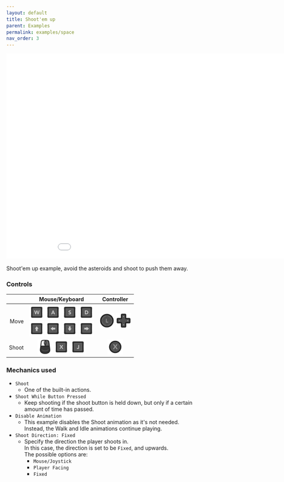 ```yaml
--- 
layout: default
title: Shoot'em up
parent: Examples
permalink: examples/space
nav_order: 3
---
```


<iframe id="" src="Space-Build" name="" width="960" height="540" frameborder="0" marginheight="0" scrolling="no"></iframe>

Shoot'em up example, avoid the asteroids and shoot to push them away.

### Controls

|         | Mouse/Keyboard | Controller |
| ------: | :-------------:  | :----------: |
|  Move   | <img src="../assets/KeyPrompts/Keyboard/W.png" width="40"> <img src="../assets/KeyPrompts/Keyboard/A.png" width="40"> <img src="../assets/KeyPrompts/Keyboard/S.png" width="40"> <img src="../assets/KeyPrompts/Keyboard/D.png" width="40"> <br> <img src="../assets/KeyPrompts/Keyboard/Arrow_Up.png" width="40"> <img src="../assets/KeyPrompts/Keyboard/Arrow_Left.png" width="40"> <img src="../assets/KeyPrompts/Keyboard/Arrow_Down.png" width="40"> <img src="../assets/KeyPrompts/Keyboard/Arrow_Right.png" width="40">| <img src="../assets/KeyPrompts/Controller/LeftStick.png" width="40"> <img src="../assets/KeyPrompts/Controller/Dpad.png" width="40">|
| Shoot | <img src="../assets/KeyPrompts/Keyboard/Mouse_Left.png" width="40"> <img src="../assets/KeyPrompts/Keyboard/X.png" width="40"> <img src="../assets/KeyPrompts/Keyboard/J.png" width="40"> | <img src="../assets/KeyPrompts/Controller/X.png" width="40"> |


### Mechanics used
- `Shoot`
  - One of the built-in actions.
- `Shoot While Button Pressed`
  - Keep shooting if the shoot button is held down, but only if a certain amount of time has passed.
- `Disable Animation`
  - This example disables the Shoot animation as it's not needed.<br>
    Instead, the Walk and Idle animations continue playing. 
- `Shoot Direction: Fixed`
  - Specify the direction the player shoots in.<br>
    In this case, the direction is set to be `Fixed`, and upwards.<br>
    The possible options are:
    - `Mouse/Joystick`
    - `Player Facing`
    - `Fixed`